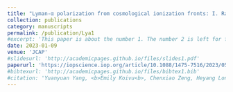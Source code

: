 ```yaml
---
title: "Lyman-α polarization from cosmological ionization fronts: I. Radiative transfer simulations"
collection: publications
category: manuscripts
permalink: /publication/Lya1
#excerpt: 'This paper is about the number 1. The number 2 is left for future work.'
date: 2023-01-09
venue: 'JCAP'
#slidesurl: 'http://academicpages.github.io/files/slides1.pdf'
paperurl: 'https://iopscience.iop.org/article/10.1088/1475-7516/2023/05/041'
#bibtexurl: 'http://academicpages.github.io/files/bibtex1.bib'
#citation: 'Yuanyuan Yang, <b>Emily Koivu<b>, Chenxiao Zeng, Heyang Long and Christopher M. Hirata (2023). &quot;Lyman-α polarization from cosmological ionization fronts: I. Radiative transfer simulations&quot; <i>JCAP</i>.'
---
```

